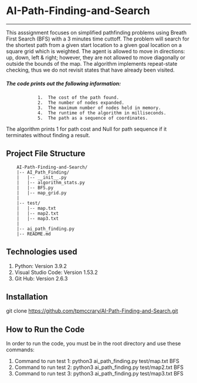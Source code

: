 # AI-Path-Finding-and-Search

***

This asssignment focuses on simplified pathfinding problems using Breath First Search (BFS) with a 3 minutes time cuttoff. The problem will search for the shortest path from a given start location to a given goal location on a square grid which is weighted. The agent is allowed to move in directions: up, down, left & right; however, they are not allowed to move diagonally or outside the bounds of the map. The algorithm implements repeat-state checking, thus we do not revisit states that have already been visited.  
##### The code prints out the following information:

                1.	The cost of the path found.
                2.	The number of nodes expanded. 
                3.	The maximum number of nodes held in memory.
                4.	The runtime of the algorithm in milliseconds.
                5.	The path as a sequence of coordinates. 

The algorithm prints 1 for path cost and Null for path sequence if it terminates without finding a result.

## Project File Structure
        AI-Path-Finding-and-Search/
        |-- AI_Path_Finding/
        |   |-- __init__.py
        |   |-- algorithm_stats.py
        |   |-- BFS.py
        |   |-- map_grid.py
        |
        |-- test/
        |   |-- map.txt
        |   |-- map2.txt
        |   |-- map3.txt
        |    
        |-- ai_path_finding.py
        |-- README.md

## Technologies used 

1. Python: Version 3.9.2
2. Visual Studio Code: Version 1.53.2
3. Git Hub: Version 2.6.3

## Installation 
git clone https://github.com/tpmccrary/AI-Path-Finding-and-Search.git

## How to Run the Code
In order to run the code, you must be in the root directory and use these commands:

1. Command to run test 1: python3 ai_path_finding.py test/map.txt BFS
2. Command to run test 2: python3 ai_path_finding.py test/map2.txt BFS
3. Command to run test 3: python3 ai_path_finding.py test/map3.txt BFS